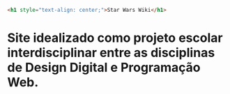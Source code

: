```html
<h1 style="text-align: center;">Star Wars Wiki</h1>
```

# Site idealizado como projeto escolar interdisciplinar entre as disciplinas de Design Digital e Programação Web.
